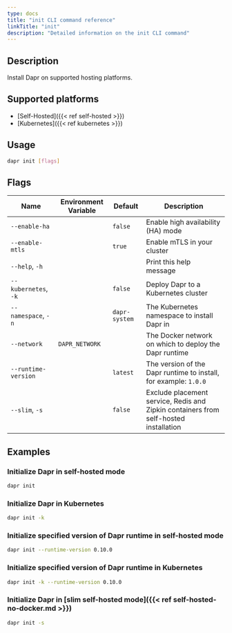 ```yaml
---
type: docs
title: "init CLI command reference"
linkTitle: "init"
description: "Detailed information on the init CLI command"
---
```


## Description

Install Dapr on supported hosting platforms.

## Supported platforms

- [Self-Hosted]({{< ref self-hosted >}})
- [Kubernetes]({{< ref kubernetes >}})

## Usage
```bash
dapr init [flags]
```

## Flags

| Name                 | Environment Variable | Default       | Description                                                                          |
| -------------------- | -------------------- | ------------- | ------------------------------------------------------------------------------------ |
| `--enable-ha`        |                      | `false`       | Enable high availability (HA) mode                                                   |
| `--enable-mtls`      |                      | `true`        | Enable mTLS in your cluster                                                          |
| `--help`, `-h`       |                      |               | Print this help message                                                              |
| `--kubernetes`, `-k` |                      | `false`       | Deploy Dapr to a Kubernetes cluster                                                  |
| `--namespace`, `-n`  |                      | `dapr-system` | The Kubernetes namespace to install Dapr in                                          |
| `--network`          | `DAPR_NETWORK`       |               | The Docker network on which to deploy the Dapr runtime                               |
| `--runtime-version`  |                      | `latest`      | The version of the Dapr runtime to install, for example: `1.0.0`                     |
| `--slim`, `-s`       |                      | `false`       | Exclude placement service, Redis and Zipkin containers from self-hosted installation |

## Examples

### Initialize Dapr in self-hosted mode
```bash
dapr init
```

### Initialize Dapr in Kubernetes
```bash
dapr init -k
```

### Initialize specified version of Dapr runtime in self-hosted mode
```bash
dapr init --runtime-version 0.10.0
```

### Initialize specified version of Dapr runtime in Kubernetes
```bash
dapr init -k --runtime-version 0.10.0
```

### Initialize Dapr in [slim self-hosted mode]({{< ref self-hosted-no-docker.md >}})
```bash
dapr init -s
```
